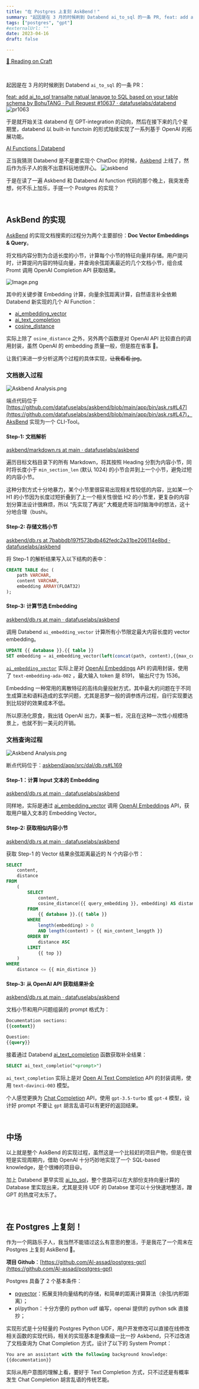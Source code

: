 ```yaml
---
title: "在 Postgres 上复刻 AskBend！"
summary: "起因是在 3 月的时候刷到 Databend ai_to_sql 的一条 PR, feat: add ai_to_sql transalte natual lanauge to SQL based on your table schema by BohuTANG ..."
tags: ["postgres", "gpt"]
#externalUrl: ""
date: 2023-04-16
draft: false

---
```


[🦑 Reading on Craft](https://www.craft.do/s/JVKr7FUnuWtJWH)

<br/>

起因是在 3 月的时候刷到 Databend `ai_to_sql` 的一条 PR：

[feat: add ai_to_sql transalte natual lanauge to SQL based on your table schema by BohuTANG · Pull Request #10637 · datafuselabs/databend](https://github.com/datafuselabs/databend/pull/10637)
![pr1063](pr1063.png)

于是就开始关注 databend 在 GPT-integration 的动向，然后在接下来的几个星期里，databend 以 built-in functoin 的形式陆续实现了一系列基于 OpenAI 的拓展功能。

[AI Functions | Databend](https://databend.rs/doc/sql-functions/ai-functions/)

正当我猜测 Databend 是不是要实现个 ChatDoc 的时候，[Askbend](https://ask.databend.rs/) 上线了，然后作为乐子人的我不出意料玩地很开心。
![askbend](askbend.png)

于是在读了一遍 Askbend 和 Databend AI function 代码的那个晚上，我突发奇想，何不乐上加乐，手搓一个 Postgres 的实现？


<br/>

## AskBend 的实现

[AskBend](https://github.com/datafuselabs/askbend) 的实现文档搜索的过程分为两个主要部份：**Doc Vector Embeddings & Query**。

将文档内容分割为合适长度的小节，计算每个小节的特征向量并存储。用户提问时，计算提问内容的特征向量，并查询余弦距离最近的几个文档小节，组合成 Promt 调用 OpenAI Completion API 获取结果。

![Image.png](Image.png)

其中的关键步骤 Embedding 计算，向量余弦距离计算，自然语言补全依赖 Databend 新实现的几个 AI Function：

- [ai_embedding_vector](https://databend.rs/doc/sql-functions/ai-functions/ai-embedding-vector)
- [ai_text_completion](https://databend.rs/doc/sql-functions/ai-functions/ai-text-completion)
- [cosine_distance](https://databend.rs/doc/sql-functions/ai-functions/ai-cosine-distance)

实际上除了 `osine_distance` 之外，另外两个函数是对 OpenAI API 比较直白的调用封装，虽然 OpenAI 的 embedding 质量一般，但是胜在省事 🤣。

让我们来进一步分析这两个过程的具体实现，~~让我看看.jpg~~。

### 文档嵌入过程

![Askbend Analysis.png](Askbend%20Analysis.png)

端点代码位于 [https://github.com/datafuselabs/askbend/blob/main/app/bin/ask.rs#L47](https://github.com/datafuselabs/askbend/blob/main/app/bin/ask.rs#L47)，AksBend 实现为一个 CLI-Tool。

#### Step-1: 文档解析

[askbend/markdown.rs at main · datafuselabs/askbend](https://github.com/datafuselabs/askbend/blob/main/app/src/files/markdown.rs#L31)

遍历目标文档目录下的所有 Markdown，将其按照 Heading 分割为内容小节，同时将长度小于 `min_section_len` (默认 1024) 的小节合并到上一个小节，避免过短的内容小节。

这种分割方式十分地暴力，某个小节里很容易出现相关性较低的内容，比如某一个 H1 的小节因为长度过短折叠到了上一个相关性很低 H2 的小节里，更复杂的内容划分算法设计很麻烦，所以 “先实现了再说” 大概是虎哥当时脑海中的想法，这十分地合理（bushi。

#### Step-2: 存储文档小节

[askbend/db.rs at 7babbdb197f573bdb462fedc2a31be206114e8bd · datafuselabs/askbend](https://github.com/datafuselabs/askbend/blob/7babbdb197f573bdb462fedc2a31be206114e8bd/app/src/dal/db.rs#L55)

将 Step-1 的解析结果写入以下结构的表中：

```sql
CREATE TABLE doc (
	path VARCHAR, 
	content VARCHAR, 
	embedding ARRAY(FLOAT32)
);
```

#### Step-3: 计算节选 Embedding

[askbend/db.rs at main · datafuselabs/askbend](https://github.com/datafuselabs/askbend/blob/main/app/src/dal/db.rs#L159)

调用 Databend `ai_embedding_vector` 计算所有小节限定最大内容长度的 vector embedding。

```sql
UPDATE {{ database }}.{{ table }} 
SET embedding = ai_embedding_vector(left(concat(path, content),{{max_content_length}})) WHERE length(embedding)=0"
```

[`ai_embedding_vector`](https://databend.rs/doc/sql-functions/ai-functions/ai-embedding-vector)  实际上是对 [OpenAI Embeddings](https://platform.openai.com/docs/guides/embeddings) API 的调用封装，使用了 `text-embedding-ada-002` ，最大输入 token 是 8191， 输出尺寸为 1536。

Embedding 一种常用的离散特征的高纬向量投射方式，其中最大的问题在于不同生成算法和语料造成的玄学问题，尤其是恶梦一般的调参炼丹过程，自行实现要达到比较好的效果成本不低。

所以原汤化原食，我出钱 OpenAI 出力，美事一桩，况且在这种一次性小规模场景上，也就不到一美元的开销。

### 文档查询过程

![Askbend Analysis.png](Askbend%20Analysis%20(2).png)

断点代码位于：[askbend/app/src/dal/db.rs#L169](https://github.com/datafuselabs/askbend/blob/7babbdb197f573bdb462fedc2a31be206114e8bd/app/src/dal/db.rs#L169)

#### Step-1：计算 Input 文本的 Embedding

[askbend/db.rs at main · datafuselabs/askbend](https://github.com/datafuselabs/askbend/blob/main/app/src/dal/db.rs#L102)

同样地，实际是通过 [ai_embedding_vector](https://databend.rs/doc/sql-functions/ai-functions/ai-embedding-vector) 调用 [OpenAI Embeddings](https://platform.openai.com/docs/guides/embeddings) API，获取用户输入文本的 Embedding Vector。

#### Step-2: 获取相似内容小节

[askbend/db.rs at main · datafuselabs/askbend](https://github.com/datafuselabs/askbend/blob/main/app/src/dal/db.rs#L182)

获取 Step-1 的 Vector 结果余弦距离最近的 N 个内容小节：

```sql
SELECT
    content,
    distance
FROM
    (
        SELECT
            content,
            cosine_distance({{ query_embedding }}, embedding) AS distance
        FROM
            {{ database }}.{{ table }}
        WHERE
            length(embedding) > 0
            AND length(content) > {{ min_content_lenggth }}
        ORDER BY
            distance ASC
        LIMIT
            {{ top }}
    )
WHERE
    distance <= {{ min_distince }}
```

#### Step-3: 从 OpenAI API 获取结果补全

[askbend/db.rs at main · datafuselabs/askbend](https://github.com/datafuselabs/askbend/blob/main/app/src/dal/db.rs#L194)

文档小节和用户问题组装的 prompt 格式为：

```sql
Documentation sections:
{{context}}

Question:
{{query}}
```

接着通过 Databend [ai_text_completion](https://databend.rs/doc/sql-functions/ai-functions/ai-text-completion) 函数获取补全结果：

```sql
SELECT ai_text_completio("<prompt>")
```

`ai_text_completion`  实际上是对 [Open AI Text Completion](https://platform.openai.com/docs/guides/completion) API 的封装调用，使用 `text-davinci-003` 模型。

个人感觉更换为 [Chat Completion](https://platform.openai.com/docs/guides/chat) API，使用 `gpt-3.5-turbo` 或 `gpt-4` 模型，设计好 prompt 不要让 `gpt` 胡言乱语可以有更好的返回结果。

<br/>

## 中场

以上就是整个 AskBend 的实现过程，虽然这是一个比较赶的项目产物，但是在很短是实现周期内，借助 OpenAI 十分巧妙地实现了一个 SQL-based knowledge，是个很棒的项目😃。

加上 Databend 更早实现 [ai_to_sql](https://databend.rs/doc/sql-functions/ai-functions/ai-to-sql)，整个思路可以在大部份支持向量计算的 Database 里实现出来，尤其是支持 UDF 的 Databse 里可以十分快速地整活，蹭 GPT 的热度可太乐了。

<br/>

## 在 Postgres 上复刻！

作为一个网路乐子人，我当然不能错过这么有意思的整活，于是我花了一个周末在 Postgres 上复刻 AskBend 🤣。

**项目 Github**：[https://github.com/Al-assad/postgres-gpt](https://github.com/Al-assad/postgres-gpt)

Postgres 具备了 2 个基本条件：

- [pgvector](https://github.com/pgvector/pgvector)：拓展支持向量结构的存储，和简单的距离计算算法（余弦/内积距离）；
- pl/python：十分方便的 python udf 编写，openai 提供的 python sdk 直接抄；

实现形式是十分轻量的 Postgres Python UDF，用户开发修改可以直接在线修改相关函数的实现代码，相关的实现基本是像素级一比一抄 Askbend，只不过改进了文档查询为 Chat Completion 方式，设计了以下的 System Prompt：

```sql
You are an assistant with the following background knowledge:
{{documentation}}
```

实际从用户意图的理解上看，要好于 Text Completion 方式，只不过还是有概率发生 Chat Completion 胡言乱语的传统艺能。

<br/>
<br/>
<br/>